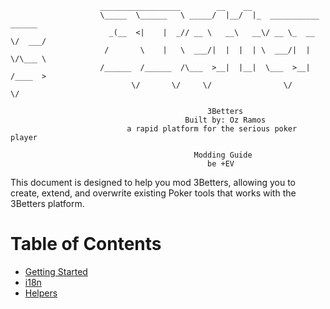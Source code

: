 	                    __________________        __    __                       
	                    \_____  \______   \ _____/  |__/  |_  ___________  ______
	                      _(__  <|    |  _// __ \   __\   __\/ __ \_  __ \/  ___/
	                     /       \    |   \  ___/|  |  |  | \  ___/|  | \/\___ \ 
	                    /______  /______  /\___  >__|  |__|  \___  >__|  /____  >
	                           \/       \/     \/                \/           \/

		                                        3Betters
		                                   Built by: Oz Ramos
		                      a rapid platform for the serious poker player

		                                  	 Modding Guide
		                                        be +EV

This document is designed to help you mod 3Betters, allowing you to create, extend, and overwrite existing Poker tools that works with the 3Betters platform.

# Table of Contents
* [Getting Started](_docs/getting-started.md)
* [i18n](_docs/i18n.md)
* [Helpers](_docs/helpers.md)